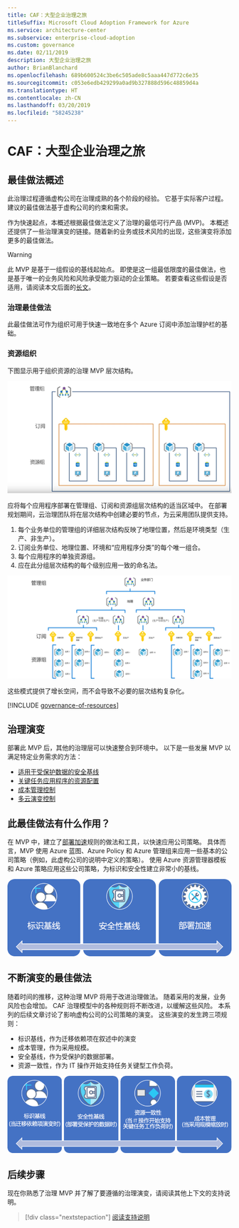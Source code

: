 ```yaml
---
title: CAF：大型企业治理之旅
titleSuffix: Microsoft Cloud Adoption Framework for Azure
ms.service: architecture-center
ms.subservice: enterprise-cloud-adoption
ms.custom: governance
ms.date: 02/11/2019
description: 大型企业治理之旅
author: BrianBlanchard
ms.openlocfilehash: 689b600524c3be6c505ade8c5aaa447d772c6e35
ms.sourcegitcommit: c053e6edb429299a0ad9b327888d596c48859d4a
ms.translationtype: HT
ms.contentlocale: zh-CN
ms.lasthandoff: 03/20/2019
ms.locfileid: "58245238"
---
```

# <a name="caf-large-enterprise-governance-journey"></a>CAF：大型企业治理之旅

## <a name="best-practice-overview"></a>最佳做法概述

此治理过程遵循虚构公司在治理成熟的各个阶段的经验。 它基于实际客户过程。 建议的最佳做法基于虚构公司的约束和需求。

作为快速起点，本概述根据最佳做法定义了治理的最低可行产品 (MVP)。 本概述还提供了一些治理演变的链接。随着新的业务或技术风险的出现，这些演变将添加更多的最佳做法。

> [!WARNING]
> 此 MVP 是基于一组假设的基线起始点。 即使是这一组最低限度的最佳做法，也是基于唯一的业务风险和风险承受能力驱动的企业策略。 若要查看这些假设是否适用，请阅读本文后面的[长文](./narrative.md)。

### <a name="governance-best-practice"></a>治理最佳做法

此最佳做法可作为组织可用于快速一致地在多个 Azure 订阅中添加治理护栏的基础。

### <a name="resource-organization"></a>资源组织

下图显示用于组织资源的治理 MVP 层次结构。

![资源组织图](../../../_images/governance/resource-organization.png)

应将每个应用程序部署在管理组、订阅和资源组层次结构的适当区域中。 在部署规划期间，云治理团队将在层次结构中创建必要的节点，为云采用团队提供支持。

1. 每个业务单位的管理组的详细层次结构反映了地理位置，然后是环境类型（生产、非生产）。
2. 订阅业务单位、地理位置、环境和“应用程序分类”的每个唯一组合。
3. 每个应用程序的单独资源组。
4. 应在此分组层次结构的每个级别应用一致的命名法。

![大型企业资源组织图](../../../_images/governance/large-enterprise-resource-organization.png)

这些模式提供了增长空间，而不会导致不必要的层次结构复杂化。

[!INCLUDE [governance-of-resources](../../../../../includes/cloud-adoption/governance/governance-of-resources.md)]

## <a name="governance-evolutions"></a>治理演变

部署此 MVP 后，其他的治理层可以快速整合到环境中。 以下是一些发展 MVP 以满足特定业务需求的方法：

- [适用于受保护数据的安全基线](./security-baseline-evolution.md)
- [关键任务应用程序的资源配置](./resource-consistency-evolution.md)
- [成本管理控制](./cost-management-evolution.md)
- [多云演变控制](./multi-cloud-evolution.md)

<!-- markdownlint-disable MD026 -->

## <a name="what-does-this-best-practice-do"></a>此最佳做法有什么作用？

在 MVP 中，建立了[部署加速](../../deployment-acceleration/overview.md)规则的做法和工具，以快速应用公司策略。 具体而言，MVP 使用 Azure 蓝图、Azure Policy 和 Azure 管理组来应用一些基本的公司策略（例如，此虚构公司的说明中定义的策略）。 使用 Azure 资源管理器模板和 Azure 策略应用这些公司策略，为标识和安全性建立非常小的基线。

![增量治理 MVP 的示例](../../../_images/governance/governance-mvp.png)

## <a name="evolving-the-best-practice"></a>不断演变的最佳做法

随着时间的推移，这种治理 MVP 将用于改进治理做法。 随着采用的发展，业务风险也会增加。 CAF 治理模型中的各种规则将不断改进，以缓解这些风险。 本系列的后续文章讨论了影响虚构公司的公司策略的演变。 这些演变的发生跨三项规则：

- 标识基线，作为迁移依赖项在叙述中的演变
- 成本管理，作为采用规模。
- 安全基线，作为受保护的数据部署。
- 资源一致性，作为 IT 操作开始支持任务关键型工作负荷。

![增量治理 MVP 的示例](../../../_images/governance/governance-evolution-large.png)

## <a name="next-steps"></a>后续步骤

现在你熟悉了治理 MVP 并了解了要遵循的治理演变，请阅读其他上下文的支持说明。

> [!div class="nextstepaction"]
> [阅读支持说明](./narrative.md)
